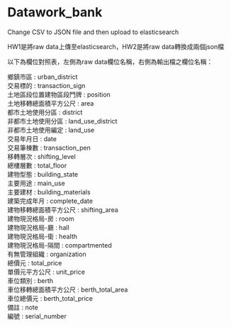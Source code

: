 # Datawork_bank
Change CSV to JSON file and then upload to elasticsearch

HW1是將raw data上傳至elasticsearch，HW2是將raw data轉換成兩個json檔

以下為欄位對照表，左側為raw data欄位名稱，右側為輸出檔之欄位名稱：

鄉鎮市區 : urban_district  
交易標的 : transaction_sign  
土地區段位置建物區段門牌 : position  
土地移轉總面積平方公尺 : area  
都市土地使用分區 : district  
非都市土地使用分區 : land_use_district  
非都市土地使用編定 : land_use  
交易年月日 : date  
交易筆棟數 : transaction_pen  
移轉層次 : shifting_level  
總樓層數 : total_floor  
建物型態 : building_state  
主要用途 : main_use  
主要建材 : building_materials  
建築完成年月 : complete_date  
建物移轉總面積平方公尺 : shifting_area  
建物現況格局-房 : room  
建物現況格局-廳 : hall  
建物現況格局-衛 : health  
建物現況格局-隔間 : compartmented  
有無管理組織 : organization  
總價元 : total_price  
單價元平方公尺 : unit_price  
車位類別 : berth  
車位移轉總面積平方公尺 : berth_total_area  
車位總價元 : berth_total_price  
備註 : note  
編號 : serial_number  
